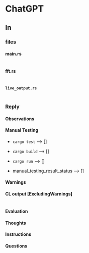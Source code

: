 # ChatGPT

## In

### files

#### main.rs

```rust

```

#### fft.rs

```rust

```

#### `live_output.rs`

```rust

```

### Reply

#### Observations

#### Manual Testing

- `cargo test` --> []

- `cargo build` --> []

- `cargo run` --> []

- manual_testing_result_status --> []

#### Warnings

#### CL output [ExcludingWarnings]

```bash

```

#### Evaluation

#### Thoughts

#### Instructions

#### Questions
